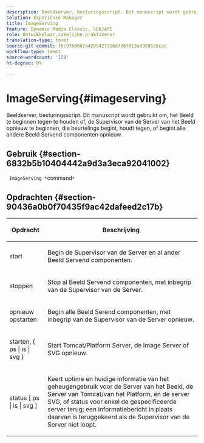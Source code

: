 ```yaml
---
description: Beeldserver, besturingsscript. Dit manuscript wordt gebruikt om, het Beeld te beginnen tegen te houden of, de Supervisor van de Server van het Beeld opnieuw te beginnen, die beurtelings begint, houdt tegen, of begint alle andere Beeld Servend componenten opnieuw.
solution: Experience Manager
title: ImageServing
feature: Dynamic Media Classic, SDK/API
role: Ontwikkelaar,zakelijke praktiserer
translation-type: tm+mt
source-git-commit: f6c97606d7a4209427316d7367013ad9585a5cae
workflow-type: tm+mt
source-wordcount: '159'
ht-degree: 0%

---
```



# ImageServing{#imageserving}

Beeldserver, besturingsscript. Dit manuscript wordt gebruikt om, het Beeld te beginnen tegen te houden of, de Supervisor van de Server van het Beeld opnieuw te beginnen, die beurtelings begint, houdt tegen, of begint alle andere Beeld Servend componenten opnieuw.

## Gebruik {#section-6832b5b10404442a9d3a3eca92041002}

` ImageServing *`command`*`

## Opdrachten {#section-90436a0b0f70435f9ac42dafeed2c17b}

<table id="table_692C6A043F9747C88929FF20373EC88C"> 
 <thead> 
  <tr> 
   <th colname="col1" class="entry"> <p>Opdracht </p> </th> 
   <th colname="col2" class="entry"> <p>Beschrijving </p> </th> 
  </tr> 
 </thead>
 <tbody> 
  <tr> 
   <td colname="col1"> <p> <span class="codeph"> start  </span> </p> </td> 
   <td colname="col2"> <p> Begin de Supervisor van de Server en al ander Beeld Servend componenten. </p> </td> 
  </tr> 
  <tr> 
   <td colname="col1"> <p> <span class="codeph"> stoppen  </span> </p> </td> 
   <td colname="col2"> <p> Stop al Beeld Servend componenten, met inbegrip van de Supervisor van de Server. </p> </td> 
  </tr> 
  <tr> 
   <td colname="col1"> <p> <span class="codeph"> opnieuw opstarten  </span> </p> </td> 
   <td colname="col2"> <p>Begin alle Beeld Serend componenten, met inbegrip van de Supervisor van de Server opnieuw. </p> </td> 
  </tr> 
  <tr> 
   <td colname="col1"> <p> <span class="codeph"> starten, { ps | is | svg }  </span> </p> </td> 
   <td colname="col2"> <p> Start Tomcat/Platform Server, de Image Server of SVG opnieuw. </p> </td> 
  </tr> 
  <tr> 
   <td colname="col1"> <p> <span class="codeph"> status [ ps | is | svg ]  </span> </p> </td> 
   <td colname="col2"> <p>Keert uptime en huidige informatie van het geheugengebruik voor de Server van het Beeld, de Server van Tomcat/van het Platform, en de server SVG, of status voor enkel de gespecificeerde server terug; een informatiebericht in plaats daarvan is teruggekeerd als de Supervisor van de Server niet loopt. </p> </td> 
  </tr> 
 </tbody> 
</table>

